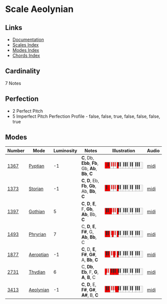 # Scale Aeolynian

## Links

- [Documentation](README.md)
- [Scales Index](Scales.md)
- [Modes Index](Modes.md)
- [Chords Index](Chords.md)

## Cardinality

7 Notes

## Perfection

- 2 Perfect Pitch
- 5 Imperfect Pitch
Perfection Profile - false, false, true, false, false, false, true

## Modes

| Number | Mode | Luminosity | Notes | Illustration | Audio |
|--------|------|------------|-------|--------------|-------|
| [1367](https://ianring.com/musictheory/scales/1367) | [Pyptian](ModePyptian.md) | -1 | **C**, Db, **Ebb**, **Fb**, Gb, **Ab**, **Bb**, **C** | ![CNaturalPyptian](ModeCNaturalPyptian.png) | [midi](https://github.com/edipermadi/music/blob/main/docs/ModeCNaturalPyptian.mid?raw=true) | 
| [1373](https://ianring.com/musictheory/scales/1373) | [Storian](ModeStorian.md) | -1 | **C**, **D**, Eb, **Fb**, **Gb**, Ab, **Bb**, **C** | ![CNaturalStorian](ModeCNaturalStorian.png) | [midi](https://github.com/edipermadi/music/blob/main/docs/ModeCNaturalStorian.mid?raw=true) | 
| [1397](https://ianring.com/musictheory/scales/1397) | [Gothian](ModeGothian.md) | 5 | **C**, **D**, **E**, F, **Gb**, **Ab**, Bb, **C** | ![CNaturalGothian](ModeCNaturalGothian.png) | [midi](https://github.com/edipermadi/music/blob/main/docs/ModeCNaturalGothian.mid?raw=true) | 
| [1493](https://ianring.com/musictheory/scales/1493) | [Phryrian](ModePhryrian.md) | 7 | C, **D**, **E**, **F#**, G, **Ab**, **Bb**, C | ![CNaturalPhryrian](ModeCNaturalPhryrian.png) | [midi](https://github.com/edipermadi/music/blob/main/docs/ModeCNaturalPhryrian.mid?raw=true) | 
| [1877](https://ianring.com/musictheory/scales/1877) | [Aeroptian](ModeAeroptian.md) | -1 | **C**, D, **E**, **F#**, **G#**, A, **Bb**, **C** | ![CNaturalAeroptian](ModeCNaturalAeroptian.png) | [midi](https://github.com/edipermadi/music/blob/main/docs/ModeCNaturalAeroptian.mid?raw=true) | 
| [2731](https://ianring.com/musictheory/scales/2731) | [Thydian](ModeThydian.md) | 6 | C, **Db**, **Eb**, F, **G**, **A**, **B**, C | ![CNaturalThydian](ModeCNaturalThydian.png) | [midi](https://github.com/edipermadi/music/blob/main/docs/ModeCNaturalThydian.mid?raw=true) | 
| [3413](https://ianring.com/musictheory/scales/3413) | [Aeolynian](ModeAeolynian.md) | -1 | **C**, **D**, E, **F#**, **G#**, **A#**, B, **C** | ![CNaturalAeolynian](ModeCNaturalAeolynian.png) | [midi](https://github.com/edipermadi/music/blob/main/docs/ModeCNaturalAeolynian.mid?raw=true) | 
